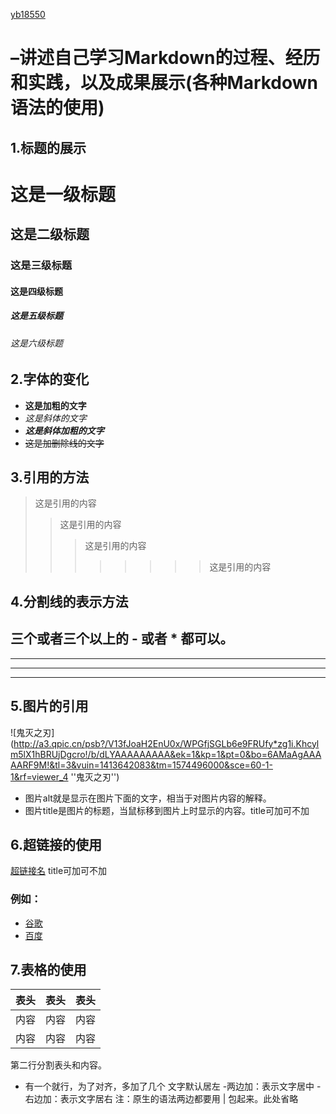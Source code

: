 [yb18550](https://github.com/bo-17775170236)
# –讲述自己学习Markdown的过程、经历和实践，以及成果展示(各种Markdown语法的使用)
## 1.标题的展示
# 这是一级标题
## 这是二级标题
### 这是三级标题
#### 这是四级标题
##### 这是五级标题
###### 这是六级标题
## 2.字体的变化
 - **这是加粗的文字**  
 - *这是斜体的文字*  
 - ***这是斜体加粗的文字***  
 - ~~这是加删除线的文字~~  
## 3.引用的方法
>这是引用的内容
>>这是引用的内容
>>>这是引用的内容
>>>>>>>>这是引用的内容
## 4.分割线的表示方法
三个或者三个以上的 - 或者 * 都可以。
---
----
***
*****
## 5.图片的引用
![鬼灭之刃](http://a3.qpic.cn/psb?/V13fJoaH2EnU0x/WPGfjSGLb6e9FRUfy*zg1i.Khcylm5lX1hBRUjDgcro!/b/dLYAAAAAAAAA&ek=1&kp=1&pt=0&bo=6AMaAgAAAAARF9M!&tl=3&vuin=1413642083&tm=1574496000&sce=60-1-1&rf=viewer_4 ''鬼灭之刃'')

- 图片alt就是显示在图片下面的文字，相当于对图片内容的解释。
- 图片title是图片的标题，当鼠标移到图片上时显示的内容。title可加可不加
## 6.超链接的使用
[超链接名](超链接地址 "超链接title")
title可加可不加
### 例如：
- [谷歌](http://google.com)
- [百度](http://baidu.com)
## 7.表格的使用
表头|表头|表头
---|:--:|---:
内容|内容|内容
内容|内容|内容

第二行分割表头和内容。
- 有一个就行，为了对齐，多加了几个
文字默认居左
-两边加：表示文字居中
-右边加：表示文字居右
注：原生的语法两边都要用 | 包起来。此处省略
